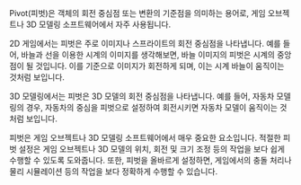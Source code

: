 Pivot(피벗)은 객체의 회전 중심점 또는 변환의 기준점을 의미하는 용어로, 게임 오브젝트나 3D 모델링 소프트웨어에서 자주 사용됩니다.

2D 게임에서는 피벗은 주로 이미지나 스프라이트의 회전 중심점을 나타냅니다. 예를 들어, 바늘과 선을 이용한 시계의 이미지를 생각해보면, 바늘 이미지의 피벗은 시계의 중앙점이 될 것입니다. 이를 기준으로 이미지가 회전하게 되며, 이는 시계 바늘이 움직이는 것처럼 보입니다.

3D 모델링에서는 피벗은 3D 모델의 회전 중심점을 나타냅니다. 예를 들어, 자동차 모델링의 경우, 자동차의 중심을 피벗으로 설정하여 회전시키면 자동차 모델이 움직이는 것처럼 보입니다.

피벗은 게임 오브젝트나 3D 모델링 소프트웨어에서 매우 중요한 요소입니다. 적절한 피벗 설정은 게임 오브젝트나 3D 모델의 위치, 회전 및 크기 조정 등의 작업을 보다 쉽게 수행할 수 있도록 도와줍니다. 또한, 피벗을 올바르게 설정하면, 게임에서의 충돌 처리나 물리 시뮬레이션 등의 작업을 보다 정확하게 수행할 수 있습니다.